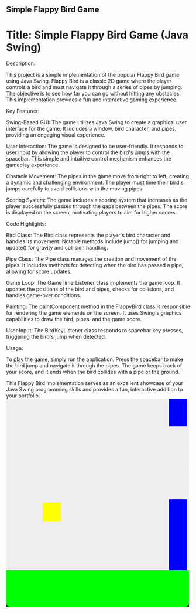 ## Simple Flappy Bird Game ##

# Title: Simple Flappy Bird Game (Java Swing) #

Description:

This project is a simple implementation of the popular Flappy Bird game using Java Swing. Flappy Bird is a classic 2D game where the player controls a bird and must navigate it through a series of pipes by jumping. The objective is to see how far you can go without hitting any obstacles. This implementation provides a fun and interactive gaming experience.

Key Features:

Swing-Based GUI: The game utilizes Java Swing to create a graphical user interface for the game. It includes a window, bird character, and pipes, providing an engaging visual experience.

User Interaction: The game is designed to be user-friendly. It responds to user input by allowing the player to control the bird's jumps with the spacebar. This simple and intuitive control mechanism enhances the gameplay experience.

Obstacle Movement: The pipes in the game move from right to left, creating a dynamic and challenging environment. The player must time their bird's jumps carefully to avoid collisions with the moving pipes.

Scoring System: The game includes a scoring system that increases as the player successfully passes through the gaps between the pipes. The score is displayed on the screen, motivating players to aim for higher scores.

Code Highlights:

Bird Class: The Bird class represents the player's bird character and handles its movement. Notable methods include jump() for jumping and update() for gravity and collision handling.

Pipe Class: The Pipe class manages the creation and movement of the pipes. It includes methods for detecting when the bird has passed a pipe, allowing for score updates.

Game Loop: The GameTimerListener class implements the game loop. It updates the positions of the bird and pipes, checks for collisions, and handles game-over conditions.

Painting: The paintComponent method in the FlappyBird class is responsible for rendering the game elements on the screen. It uses Swing's graphics capabilities to draw the bird, pipes, and the game score.

User Input: The BirdKeyListener class responds to spacebar key presses, triggering the bird's jump when detected.

Usage:

To play the game, simply run the application. Press the spacebar to make the bird jump and navigate it through the pipes. The game keeps track of your score, and it ends when the bird collides with a pipe or the ground.

This Flappy Bird implementation serves as an excellent showcase of your Java Swing programming skills and provides a fun, interactive addition to your portfolio.
<img src=https://github.com/hansieso/Portfolio/blob/main/Github%20Portfolio%20Pictures/Flappybirdplay1.png>
